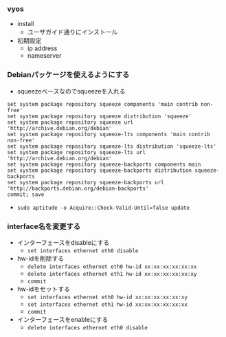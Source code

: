 ### vyos
- install
  - ユーザガイド通りにインストール
- 初期設定
  - ip address
  - nameserver

### Debianパッケージを使えるようにする
- squeezeベースなのでsqueezeを入れる
```
set system package repository squeeze components 'main contrib non-free'
set system package repository squeeze distribution 'squeeze'
set system package repository squeeze url 'http://archive.debian.org/debian'
set system package repository squeeze-lts components 'main contrib non-free'
set system package repository squeeze-lts distribution 'squeeze-lts'
set system package repository squeeze-lts url 'http://archive.debian.org/debian'
set system package repository squeeze-backports components main
set system package repository squeeze-backports distribution squeeze-backports
set system package repository squeeze-backports url 'http://backports.debian.org/debian-backports'
commit; save
```
- `sudo aptitude -o Acquire::Check-Valid-Until=false update`


### interface名を変更する
- インターフェースをdisableにする
  - `set interfaces ethernet eth0 disable`
- hw-idを削除する
  - `delete interfaces ethernet eth0 hw-id xx:xx:xx:xx:xx:xx`
  - `delete interfaces ethernet eth1 hw-id xx:xx:xx:xx:xx:xy`
  - `commit`
- hw-idをセットする
  - `set interfaces ethernet eth0 hw-id xx:xx:xx:xx:xx:xy`
  - `set interfaces ethernet eth1 hw-id xx:xx:xx:xx:xx:xx`
  - `commit`
- インターフェースをenableにする
  - `delete interfaces ethernet eth0 disable`
